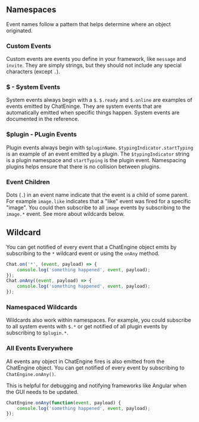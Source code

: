 ## Namespaces

Event names follow a pattern that helps determine where an object originated.

### Custom Events

Custom events are events you define in your framework, like ```message``` and ```invite```. They are simply strings, but they should not include any special characters (except ```.```).

### $ - System Events

System events always begin with a ```$```. ```$.ready``` and ```$.online``` are examples of events emitted by ChatEninge. They are system events that are automatically emitted when specific things happen. System events are documented in the reference.

### $plugin - PLugin Events

Plugin events always begin with ```$pluginName```. ```$typingIndicator.startTyping``` is an example of an event emitted by a plugin. The ```$typingIndicator``` string is a plugin namespace and ```startTyping``` is the plugin event. Namespacing plugins helps ensure that there is no collision between plugins.

### Event Children

Dots (```.```) in an event name indicate that the event is a child of some parent. For example ```image.like``` indicates that a "like" event was fired for a specific "image". You could then subscribe to all ```image``` events by subscribing to the ```image.*``` event. See more about wildcards below.

## Wildcard

You can get notified of every event that a ChatEngine object emits by subscribing to the ```*``` wildcard event or using the ```onAny``` method.

```js
Chat.on('*', (event, payload) => {
    console.log('something happened', event, payload);
});
Chat.onAny((event, payload) => {
    console.log('something happened', event, payload);
});
```

### Namespaced Wildcards

Wildcards also work within namespaces. For example, you could subscribe to all system events with ```$.*``` or get notified of all plugin events by subscribing to ```$plugin.*```.

### All Events Everywhere

All events any object in ChatEngine fires is also emitted from the ChatEngine object. You can get notified of every event by subscribing to ```ChatEngine.onAny()```.

This is helpful for debugging and notifying frameworks like Angular when the GUI needs to be updated.

```js
ChatEngine.onAny(function(event, payload) {
    console.log('something happened', event, payload);
});
```

